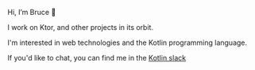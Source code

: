 Hi, I’m Bruce 👋

I work on Ktor, and other projects in its orbit.

I'm interested in web technologies and the Kotlin programming language.

If you'd like to chat, you can find me in the [Kotlin slack](https://app.slack.com/client/T09229ZC6/C0A974TJ9)
